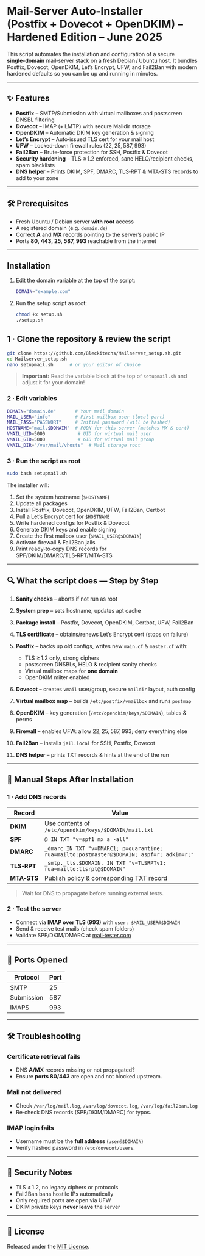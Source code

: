 # Mail‑Server Auto‑Installer (Postfix + Dovecot + OpenDKIM) – Hardened Edition – **June 2025**

This script automates the installation and configuration of a secure **single‑domain** mail‑server stack on a fresh Debian / Ubuntu host. It bundles Postfix, Dovecot, OpenDKIM, Let’s Encrypt, UFW, and Fail2Ban with modern hardened defaults so you can be up and running in minutes.

---

## ✨ Features

* **Postfix** – SMTP/Submission with virtual mailboxes and postscreen DNSBL filtering
* **Dovecot** – IMAP (+ LMTP) with secure Maildir storage
* **OpenDKIM** – Automatic DKIM key generation & signing
* **Let’s Encrypt** – Auto‑issued TLS cert for your mail host
* **UFW** – Locked‑down firewall rules (22, 25, 587, 993)
* **Fail2Ban** – Brute‑force protection for SSH, Postfix & Dovecot
* **Security hardening** – TLS ≥ 1.2 enforced, sane HELO/recipient checks, spam blacklists
* **DNS helper** – Prints DKIM, SPF, DMARC, TLS‑RPT & MTA‑STS records to add to your zone

---

## 🛠 Prerequisites

* Fresh Ubuntu / Debian server **with root** access
* A registered domain (e.g. `domain.de`)
* Correct **A** and **MX** records pointing to the server’s public IP
* Ports **80, 443, 25, 587, 993** reachable from the internet

---

## Installation

1. Edit the domain variable at the top of the script:

   ```bash
   DOMAIN="example.com"
   ```

2. Run the setup script as root:

   ```bash
   chmod +x setup.sh
   ./setup.sh
   ```

## 1 · Clone the repository & review the script

```bash
git clone https://github.com/Bleckitechs/Mailserver_setup.sh.git
cd Mailserver_setup.sh
nano setupmail.sh      # or your editor of choice
```

> **Important:** Read the variable block at the top of `setupmail.sh` and adjust it for your domain!

### 2 · Edit variables

```bash
DOMAIN="domain.de"       # Your mail domain
MAIL_USER="info"         # First mailbox user (local part)
MAIL_PASS="PASSWORT"     # Initial password (will be hashed)
HOSTNAME="mail.$DOMAIN"  # FQDN for this server (matches MX & cert)
VMAIL_UID=5000            # UID for virtual mail user
VMAIL_GID=5000            # GID for virtual mail group
VMAIL_DIR="/var/mail/vhosts"  # Mail storage root
```

### 3 · Run the script as **root**

```bash
sudo bash setupmail.sh
```

The installer will:

1. Set the system hostname (`$HOSTNAME`)
2. Update all packages
3. Install Postfix, Dovecot, OpenDKIM, UFW, Fail2Ban, Certbot
4. Pull a Let’s Encrypt cert for `$HOSTNAME`
5. Write hardened configs for Postfix & Dovecot
6. Generate DKIM keys and enable signing
7. Create the first mailbox user (`$MAIL_USER@$DOMAIN`)
8. Activate firewall & Fail2Ban jails
9. Print ready‑to‑copy DNS records for SPF/DKIM/DMARC/TLS‑RPT/MTA‑STS

---

## 🔍 What the script does — Step by Step

1. **Sanity checks** – aborts if not run as root
2. **System prep** – sets hostname, updates apt cache
3. **Package install** – Postfix, Dovecot, OpenDKIM, Certbot, UFW, Fail2Ban
4. **TLS certificate** – obtains/renews Let’s Encrypt cert (stops on failure)
5. **Postfix** – backs up old configs, writes new `main.cf` & `master.cf` with:

   * TLS ≥ 1.2 only, strong ciphers
   * postscreen DNSBLs, HELO & recipient sanity checks
   * Virtual mailbox maps for **one domain**
   * OpenDKIM milter enabled
6. **Dovecot** – creates `vmail` user/group, secure `maildir` layout, auth config
7. **Virtual mailbox map** – builds `/etc/postfix/vmailbox` and runs `postmap`
8. **OpenDKIM** – key generation (`/etc/opendkim/keys/$DOMAIN`), tables & perms
9. **Firewall** – enables UFW: allow 22, 25, 587, 993; deny everything else
10. **Fail2Ban** – installs `jail.local` for SSH, Postfix, Dovecot
11. **DNS helper** – prints TXT records & hints at the end of the run

---

## 📝 Manual Steps After Installation

### 1 · Add DNS records

| Record      | Value                                                                                     |
| ----------- | ----------------------------------------------------------------------------------------- |
| **DKIM**    | Use contents of `/etc/opendkim/keys/$DOMAIN/mail.txt`                                     |
| **SPF**     | `@ IN TXT "v=spf1 mx a -all"`                                                             |
| **DMARC**   | `_dmarc IN TXT "v=DMARC1; p=quarantine; rua=mailto:postmaster@$DOMAIN; aspf=r; adkim=r;"` |
| **TLS‑RPT** | `_smtp._tls.$DOMAIN. IN TXT "v=TLSRPTv1; rua=mailto:tlsrpt@$DOMAIN"`                      |
| **MTA‑STS** | Publish policy & corresponding TXT record                                                 |

> Wait for DNS to propagate before running external tests.

### 2 · Test the server

* Connect via **IMAP over TLS (993)** with `user: $MAIL_USER@$DOMAIN`
* Send & receive test mails (check spam folders)
* Validate SPF/DKIM/DMARC at [mail‑tester.com](https://www.mail-tester.com/)

---

## 📡 Ports Opened

| Protocol   | Port |
| ---------- | ---- |
| SMTP       | 25   |
| Submission | 587  |
| IMAPS      | 993  |

---

## 🛠 Troubleshooting

### Certificate retrieval fails

* DNS **A/MX** records missing or not propagated?
* Ensure **ports 80/443** are open and not blocked upstream.

### Mail not delivered

* Check `/var/log/mail.log`, `/var/log/dovecot.log`, `/var/log/fail2ban.log`
* Re‑check DNS records (SPF/DKIM/DMARC) for typos.

### IMAP login fails

* Username must be the **full address** (`user@$DOMAIN`)
* Verify hashed password in `/etc/dovecot/users`.

---

## 🔐 Security Notes

* TLS ≥ 1.2, no legacy ciphers or protocols
* Fail2Ban bans hostile IPs automatically
* Only required ports are open via UFW
* DKIM private keys **never leave** the server

---

## 📄 License

Released under the [MIT License](LICENSE).

